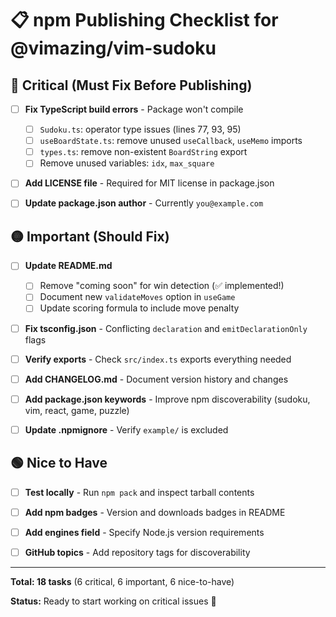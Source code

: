 # 📋 npm Publishing Checklist for @vimazing/vim-sudoku

## 🔴 Critical (Must Fix Before Publishing)

- [ ] **Fix TypeScript build errors** - Package won't compile
  - [ ] `Sudoku.ts`: operator type issues (lines 77, 93, 95)
  - [ ] `useBoardState.ts`: remove unused `useCallback`, `useMemo` imports
  - [ ] `types.ts`: remove non-existent `BoardString` export
  - [ ] Remove unused variables: `idx`, `max_square`

- [ ] **Add LICENSE file** - Required for MIT license in package.json

- [ ] **Update package.json author** - Currently `you@example.com`

## 🟡 Important (Should Fix)

- [ ] **Update README.md**
  - [ ] Remove "coming soon" for win detection (✅ implemented!)
  - [ ] Document new `validateMoves` option in `useGame`
  - [ ] Update scoring formula to include move penalty

- [ ] **Fix tsconfig.json** - Conflicting `declaration` and `emitDeclarationOnly` flags

- [ ] **Verify exports** - Check `src/index.ts` exports everything needed

- [ ] **Add CHANGELOG.md** - Document version history and changes

- [ ] **Add package.json keywords** - Improve npm discoverability (sudoku, vim, react, game, puzzle)

- [ ] **Update .npmignore** - Verify `example/` is excluded

## 🟢 Nice to Have

- [ ] **Test locally** - Run `npm pack` and inspect tarball contents

- [ ] **Add npm badges** - Version and downloads badges in README

- [ ] **Add engines field** - Specify Node.js version requirements

- [ ] **GitHub topics** - Add repository tags for discoverability

---

**Total: 18 tasks** (6 critical, 6 important, 6 nice-to-have)

**Status:** Ready to start working on critical issues 🚀
